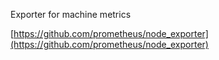 Exporter for machine metrics

[https://github.com/prometheus/node_exporter](https://github.com/prometheus/node_exporter)
